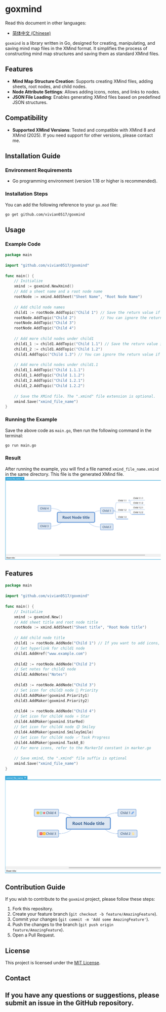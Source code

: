 # goxmind
Read this document in other languages:
- [简体中文 (Chinese)](README_zh.md)

`goxmind` is a library written in Go, designed for creating, manipulating, and saving mind map files in the XMind format. It simplifies the process of constructing mind map structures and saving them as standard XMind files.

## Features
- **Mind Map Structure Creation**: Supports creating XMind files, adding sheets, root nodes, and child nodes.
- **Node Attribute Settings**: Allows adding icons, notes, and links to nodes.
- **JSON File Loading**: Enables generating XMind files based on predefined JSON structures.

## Compatibility
- **Supported XMind Versions**: Tested and compatible with XMind 8 and XMind (2025). If you need support for other versions, please contact me.

## Installation Guide
### Environment Requirements
- Go programming environment (version 1.18 or higher is recommended).

### Installation Steps
You can add the following reference to your `go.mod` file:
```bash
go get github.com/vivian0517/goxmind
```

## Usage
### Example Code
```go
package main

import "github.com/vivian0517/goxmind"

func main() {
	// Initialize
	xmind := goxmind.NewXmind()
	// Add a sheet name and a root node name
	rootNode := xmind.AddSheet("Sheet Name", "Root Node Name")

	// Add child node names
	child1 := rootNode.AddTopic("Child 1") // Save the return value if you want to add more nodes under this node
	rootNode.AddTopic("Child 2")           // You can ignore the return value if you don't need to add more nodes under this node
	rootNode.AddTopic("Child 3")
	rootNode.AddTopic("Child 4")

	// Add more child nodes under child1
	child1_1 := child1.AddTopic("Child 1.1") // Save the return value if you want to add more nodes under this node
	child1_2 := child1.AddTopic("Child 1.2")
	child1.AddTopic("Child 1.3") // You can ignore the return value if you don't need to add more nodes under this node

	// Add more child nodes under child1.1
	child1_1.AddTopic("Child 1.1.1")
	child1_1.AddTopic("Child 1.1.2")
	child1_2.AddTopic("Child 1.2.1")
	child1_2.AddTopic("Child 1.2.2")

	// Save the XMind file. The ".xmind" file extension is optional.
	xmind.Save("xmind_file_name")
}
```

### Running the Example
Save the above code as `main.go`, then run the following command in the terminal:
```bash
go run main.go
```
### Result
After running the example, you will find a file named `xmind_file_name.xmind` in the same directory. This file is the generated XMind file.
![generated XMind](./example/1.png)

## Features
```go
package main

import "github.com/vivian0517/goxmind"

func main() {
	// Initialize
	xmind := goxmind.New()
	// Add sheet title and root node title
	rootNode := xmind.AddSheet("Sheet title", "Root Node title")

	// Add child node title
	child1 := rootNode.AddNode("Child 1") // If you want to add icons, hyperlinks, etc. to this node, you need to save the return value
	// Set hyperlink for child1 node
	child1.AddHref("www.example.com")

	child2 := rootNode.AddNode("Child 2")
	// Set notes for child2 node
	child2.AddNotes("Notes")

	child3 := rootNode.AddNode("Child 3")
	// Set icon for child3 node 🔢 Priority
	child3.AddMaker(goxmind.Priority1)
	child3.AddMaker(goxmind.Priority2)

	child4 := rootNode.AddNode("Child 4")
	// Set icon for child4 node ⭐ Star
	child4.AddMaker(goxmind.StarRed)
	// Set icon for child4 node 😊 Smiley
	child4.AddMaker(goxmind.SmileySmile)
	// Set icon for child4 node ✅ Task Progress
	child4.AddMaker(goxmind.Task0_8)
	// For more icons, refer to the MarkerId constant in marker.go

	// Save xmind, the ".xmind" file suffix is optional
	xmind.Save("xmind_file_name")
}
```
![generated XMind](./example/2.png)

## Contribution Guide
If you wish to contribute to the `goxmind` project, please follow these steps:
1. Fork this repository.
2. Create your feature branch (`git checkout -b feature/AmazingFeature`).
3. Commit your changes (`git commit -m 'Add some AmazingFeature'`).
4. Push the changes to the branch (`git push origin feature/AmazingFeature`).
5. Open a Pull Request.

## License
This project is licensed under the [MIT License](LICENSE).

## Contact
If you have any questions or suggestions, please submit an issue in the GitHub repository.
---


        